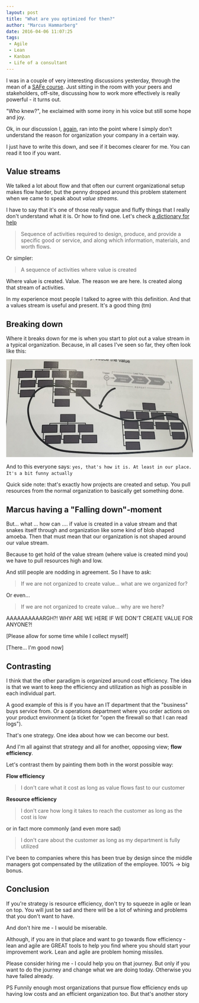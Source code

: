 ```yaml
---
layout: post
title: "What are you optimized for then?"
author: "Marcus Hammarberg"
date: 2016-04-06 11:07:25
tags:
 - Agile
 - Lean
 - Kanban
 - Life of a consultant
---
```


I was in a couple of very interesting discussions yesterday, through the mean of a [SAFe course](https://www.marcusoft.net/2016/04/thoughts-after-a-safe-course.html). Just sitting in the room with your peers and stakeholders, off-site, discussing how to work more effectively is really powerful - it turns out.

"Who knew?", he exclaimed with some irony in his voice but still some hope and joy.

Ok, in our discussion I, [again](https://www.marcusoft.net/2016/02/the-hidden-agenda-of-agile.html), ran into the point where I simply don't understand the reason for organization your company in a certain way.

I just have to write this down, and see if it becomes clearer for me. You can read it too if you want.

<!-- excerpt-end -->

## Value streams
We talked a lot about flow and that often our current organizational setup makes flow harder, but the penny dropped around this problem statement when we came to speak about *value streams*.

I have to say that it's one of those really vague and fluffy things that I really don't understand what it is. Or how to find one. Let's check [a dictionary for help](http://www.businessdictionary.com/definition/value-stream.html)

<blockquote>Sequence of activities required to design, produce, and provide a specific good or service, and along which information, materials, and worth flows.</blockquote>

Or simpler:

<blockquote>A sequence of activities where value is created</blockquote>

Where value is created. Value. The reason we are here. Is created along that stream of activities.

In my experience most people I talked to agree with this definition. And that a values stream is useful and present. It's a good thing (tm)

## Breaking down

Where it breaks down for me is when you start to plot out a value stream in a typical organization. Because, in all cases I've seen so far, they often look like this:

![A value stream in a typical organization](/img/valuestreamInOrgs.jpg)

And to this everyone says: `yes, that's how it is. At least in our place. It's a bit funny actually`

Quick side note: that's exactly how projects are created and setup. You pull resources from the normal organization to basically get something done.

## Marcus having a "Falling down"-moment
But... what ... how can .... if value is created in a value stream and that snakes itself through and organization like some kind of blob shaped amoeba. Then that must mean that our organization is not shaped around our value stream.

Because to get hold of the value stream (where value is created mind you) we have to pull resources high and low.

And still people are nodding in agreement. So I have to ask:

<blockquote>If we are not organized to create value... what are we organized for?</blockquote>

Or even...

<blockquote>If we are not organized to create value... why are we here?</blockquote>

AAAAAAAAAARGH?! WHY ARE WE HERE IF WE DON'T CREATE VALUE FOR ANYONE?!

[Please allow for some time while I collect myself]

[There... I'm good now]

## Contrasting
I think that the other paradigm is organized around cost efficiency. The idea is that we want to keep the efficiency and utilization as high as possible in each individual part.

A good example of this is if you have an IT department that the "business" buys service from. Or a operations department where you order actions on your product environment (a ticket for "open the firewall so that I can read logs").

That's one strategy. One idea about how we can become our best.

And I'm all against that strategy and all for another, opposing view; **flow efficiency**.

Let's contrast them by painting them both in the worst possible way:

**Flow efficiency**

<blockquote>I don't care what it cost as long as value flows fast to our customer</blockquote>

**Resource efficiency**

<blockquote>I don't care how long it takes to reach the customer as long as the cost is low</blockquote>

or in fact more commonly (and even more sad)

<blockquote>I don't care about the customer as long as my department is fully utilized</blockquote>

I've been to companies where this has been true by design since the middle managers got compensated by the utilization of the employee. 100% -> big bonus.

## Conclusion
If you're strategy is resource efficiency, don't try to squeeze in agile or lean on top. You will just be sad and there will be a lot of whining and problems that you don't want to have.

And don't hire me - I would be miserable.

Although, if you are in that place and want to go towards flow efficiency - lean and agile are GREAT tools to help you find where you should start your improvement work. Lean and agile are problem homing missiles.

Please consider hiring me - I could help you on that journey. But only if you want to do the journey and change what we are doing today. Otherwise you have failed already.

PS
Funnily enough most organizations that pursue flow efficiency ends up having low costs and an efficient organization too. But that's another story